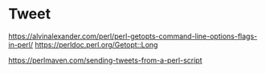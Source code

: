 # Tweet

https://alvinalexander.com/perl/perl-getopts-command-line-options-flags-in-perl/
https://perldoc.perl.org/Getopt::Long

https://perlmaven.com/sending-tweets-from-a-perl-script
